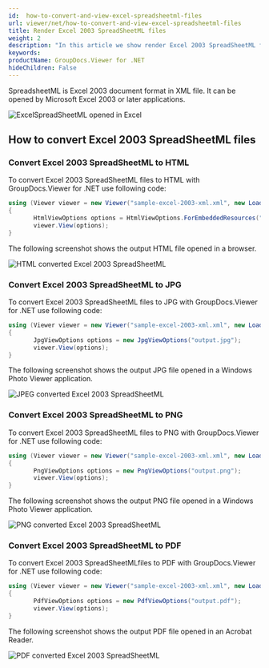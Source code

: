 ```yaml
---
id:  how-to-convert-and-view-excel-spreadsheetml-files
url: viewer/net/how-to-convert-and-view-excel-spreadsheetml-files
title: Render Excel 2003 SpreadSheetML files
weight: 2
description: "In this article we show render Excel 2003 SpreadSheetML files with GroupDocs.Viewer within your .NET applications."
keywords: 
productName: GroupDocs.Viewer for .NET
hideChildren: False
---
```

SpreadsheetML is Excel 2003 document format in XML file. It can be opened by Microsoft Excel 2003 or later applications.

![ExcelSpreadSheetML opened in Excel](viewer/net/images/how-to-convert-and-view-excel-spreadsheetml-files/spreadsheetml-in-excel.png)

## How to convert Excel 2003 SpreadSheetML files

### Convert Excel 2003 SpreadSheetML to HTML

To convert Excel 2003 SpreadSheetML files to HTML with GroupDocs.Viewer for .NET use following code:

```csharp
using (Viewer viewer = new Viewer("sample-excel-2003-xml.xml", new LoadOptions(FileType.Excel2003XML))
{
       HtmlViewOptions options = HtmlViewOptions.ForEmbeddedResources("output.html");
       viewer.View(options);
}
```

The following screenshot shows the output HTML file opened in a browser.

![HTML converted Excel 2003 SpreadSheetML](viewer/net/images/how-to-convert-and-view-excel-spreadsheetml-files/spreadsheetml-in-html.png)

### Convert Excel 2003 SpreadSheetML to JPG

To convert Excel 2003 SpreadSheetML files to JPG with GroupDocs.Viewer for .NET use following code:

```csharp
using (Viewer viewer = new Viewer("sample-excel-2003-xml.xml", new LoadOptions(FileType.Excel2003XML))
{
       JpgViewOptions options = new JpgViewOptions("output.jpg");
       viewer.View(options);
}
```

The following screenshot shows the output JPG file opened in a Windows Photo Viewer application.

![JPEG converted Excel 2003 SpreadSheetML](viewer/net/images/how-to-convert-and-view-excel-spreadsheetml-files/spreadsheetml-in-jpg.png)

### Convert Excel 2003 SpreadSheetML to PNG

To convert Excel 2003 SpreadSheetML files to PNG with GroupDocs.Viewer for .NET use following code:

```csharp
using (Viewer viewer = new Viewer("sample-excel-2003-xml.xml", new LoadOptions(FileType.Excel2003XML))
{
       PngViewOptions options = new PngViewOptions("output.png");
       viewer.View(options);
}
```

The following screenshot shows the output PNG file opened in a Windows Photo Viewer application.

![PNG converted Excel 2003 SpreadSheetML](viewer/net/images/how-to-convert-and-view-excel-spreadsheetml-files/spreadsheetml-in-png.png)

### Convert Excel 2003 SpreadSheetML to PDF

To convert Excel 2003 SpreadSheetMLfiles to PDF with GroupDocs.Viewer for .NET use following code:

```csharp
using (Viewer viewer = new Viewer("sample-excel-2003-xml.xml", new LoadOptions(FileType.Excel2003XML))
{
       PdfViewOptions options = new PdfViewOptions("output.pdf");
       viewer.View(options);
}
```

The following screenshot shows the output PDF file opened in an Acrobat Reader.

![PDF converted Excel 2003 SpreadSheetML](viewer/net/images/how-to-convert-and-view-excel-spreadsheetml-files/spreadsheetml-in-pdf.png)

